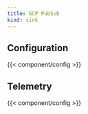 ```yaml
---
title: GCP PubSub
kind: sink
---
```


## Configuration

{{< component/config >}}

## Telemetry

{{< component/config >}}
